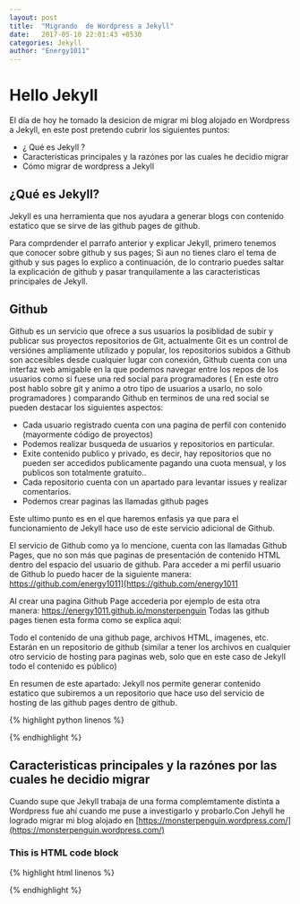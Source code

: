 ```yaml
---
layout: post
title:  "Migrando  de Wordpress a Jekyll"
date:   2017-05-10 22:01:43 +0530
categories: Jekyll
author: "Energy1011"
---
```

# Hello Jekyll 
El día de hoy he tomado la desicion de migrar mi blog alojado en Wordpress a Jekyll, en este post pretendo cubrir los siguientes puntos:
- ¿ Qué es Jekyll ?
- Caracteristicas principales y la razónes por las cuales he decidio migrar
- Cómo migrar de wordpress a Jekyll

## ¿Qué es Jekyll? 
Jekyll es una herramienta que nos ayudara a generar blogs con contenido estatico que se sirve de las github pages de github.

Para comprdender el parrafo anterior y explicar Jekyll, primero tenemos que conocer sobre github y sus pages; Si aun no tienes claro el tema de github y sus pages lo explico a continuación, de lo contrario puedes saltar la explicación de github y pasar tranquilamente a las caracteristicas principales de Jekyll.

## Github
Github es un servicio que ofrece a sus usuarios la posiblidad de subir y publicar sus proyectos repositorios de Git, actualmente Git es un control de versiónes ampliamente utilizado y popular, los repositorios subidos a Github son accesibles desde cualquier lugar con conexión, Github cuenta con una interfaz web amigable en la que podemos navegar entre los repos de los usuarios como si fuese una red social para programadores ( En este otro post hablo sobre git y animo a otro tipo de usuarios a usarlo, no solo programadores ) comparando Github en terminos de una red social se pueden destacar los siguientes aspectos:

- Cada usuario registrado cuenta con una pagina de perfil con contenido (mayormente código de proyectos)
- Podemos realizar busqueda de usuarios y repositorios en particular.
- Exite contenido publico y privado, es decir, hay repositorios que no pueden ser accedidos publicamente pagando una cuota mensual, y los publicos son totalmente gratuito..
- Cada repositorio cuenta con un apartado para levantar issues y realizar comentarios.
- Podemos crear paginas las llamadas github pages

Este ultimo punto es en el que haremos enfasis ya que para el funcionamiento de Jekyll hace uso de este servicio adicional de Github.

El servicio de Github como ya lo mencione, cuenta con las llamadas Github Pages, que no son más que paginas de presentación de contenido HTML dentro del espacio del usuario de github. Para acceder a mi perfil usuario de Github lo puedo hacer de la siguiente manera: <https://github.com/energy1011](https://github.com/energy1011> 

Al crear una pagina Github Page accederia por ejemplo de esta otra manera:
<https://energy1011.github.io/monsterpenguin>
Todas las github pages tienen esta forma como se explica aquí:

Todo el contenido de una github page, archivos HTML, imagenes, etc. Estarán en un repositorio de github (similar a tener los archivos en cualquier otro servicio de hosting para paginas web, solo que en este caso de Jekyll todo el contenido es público)

En resumen de este apartado: Jekyll nos permite generar contenido estatico que subiremos a un repositorio que hace uso del servicio de hosting de las github pages dentro de github.


{% highlight python linenos %}

{% endhighlight %}

## Caracteristicas principales y la razónes por las cuales he decidio migrar 

Cuando supe que Jekyll trabaja de una forma complemtamente distinta a Wordpress fue ahí cuando me puse a investigarlo y probarlo.Con Jehyll he logrado migrar mi blog alojado en [https://monsterpenguin.wordpress.com/](https://monsterpenguin.wordpress.com/)
### This is HTML code block
{% highlight html linenos %}

{% endhighlight %}
